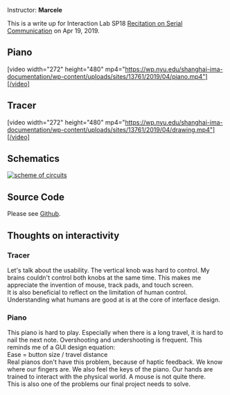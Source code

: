 Instructor: <b>Marcele</b>  

This is a write up for Interaction Lab SP18 [Recitation on Serial Communication](https://wp.nyu.edu/shanghai-ima-interaction-lab/recitation-8-serial-communication/) on Apr 19, 2019.  

## Piano
[video width="272" height="480" mp4="https://wp.nyu.edu/shanghai-ima-documentation/wp-content/uploads/sites/13761/2019/04/piano.mp4"][/video]  

## Tracer
[video width="272" height="480" mp4="https://wp.nyu.edu/shanghai-ima-documentation/wp-content/uploads/sites/13761/2019/04/drawing.mp4"][/video]  

## Schematics
<a href="https://wp.nyu.edu/shanghai-ima-documentation/wp-content/uploads/sites/13761/2019/04/sheme.jpg"><img class="size-medium wp-image-796" tabindex="-1" src="https://wp.nyu.edu/shanghai-ima-documentation/wp-content/uploads/sites/13761/2019/04/sheme.jpg" alt="scheme of circuits" /></a>  

## Source Code
Please see [Github](https://github.com/Daniel-Chin/Interaction_Lab-NYU_Shanghai/tree/master/Recitations/r8_serial).  

## Thoughts on interactivity
### Tracer
Let's talk about the usability. The vertical knob was hard to control. My brains couldn't control both knobs at the same time. This makes me appreciate the invention of mouse, track pads, and touch screen.  
It is also beneficial to reflect on the limitation of human control. Understanding what humans are good at is at the core of interface design.  

### Piano
This piano is hard to play. Especially when there is a long travel, it is hard to nail the next note. Overshooting and undershooting is frequent. This reminds me of a GUI design equation:  
Ease = button size / travel distance  
Real pianos don't have this problem, because of haptic feedback. We know where our fingers are. We also feel the keys of the piano. Our hands are trained to interact with the physical world. A mouse is not quite there.  
This is also one of the problems our final project needs to solve.  
